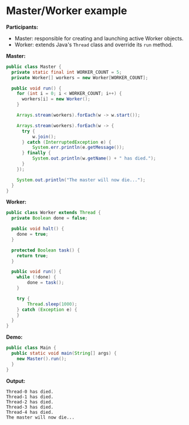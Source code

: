 # Master/Worker example

**Participants:**

* Master: responsible for creating and launching active Worker objects.
* Worker: extends Java's `Thread` class and override its `run` method.

**Master:**

  ```java
  public class Master {
    private static final int WORKER_COUNT = 5;
    private Worker[] workers = new Worker[WORKER_COUNT];

    public void run() {
      for (int i = 0; i < WORKER_COUNT; i++) {
        workers[i] = new Worker();
      }

      Arrays.stream(workers).forEach(w -> w.start());

      Arrays.stream(workers).forEach(w -> {
        try {
            w.join();
        } catch (InterruptedException e) {
            System.err.println(e.getMessage());
        } finally {
            System.out.println(w.getName() + " has died.");
        }
      });

      System.out.println("The master will now die...");
    }
  }
  ```
  
**Worker:**

  ```java
  public class Worker extends Thread {
    private Boolean done = false;

    public void halt() {
      done = true;
    }

    protected Boolean task() {
      return true;
    }

    public void run() {
      while (!done) {
          done = task();
      }

      try {
          Thread.sleep(1000);
      } catch (Exception e) {
      }
    }
  }
  ```
  
**Demo:**

  ```java
  public class Main {
    public static void main(String[] args) {
      new Master().run();
    }
  }
  ```
  
**Output:**

  ```
  Thread-0 has died.
  Thread-1 has died.
  Thread-2 has died.
  Thread-3 has died.
  Thread-4 has died.
  The master will now die...
  ```
